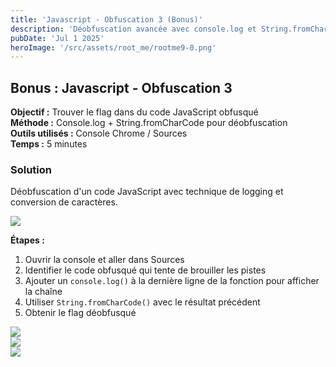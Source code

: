 ```yaml
---
title: 'Javascript - Obfuscation 3 (Bonus)'
description: 'Déobfuscation avancée avec console.log et String.fromCharCode'
pubDate: 'Jul 1 2025'
heroImage: '/src/assets/root_me/rootme9-0.png'
---
```


## Bonus : Javascript - Obfuscation 3

**Objectif :** Trouver le flag dans du code JavaScript obfusqué  
**Méthode :** Console.log + String.fromCharCode pour déobfuscation  
**Outils utilisés :** Console Chrome / Sources  
**Temps :** 5 minutes  

### Solution

Déobfuscation d'un code JavaScript avec technique de logging et conversion de caractères.

<div class="flex items-center justify-center m-auto  mb-4 object-cover"><img src="/images/root_me/rootme9-0.png"/></div>

**Étapes :**
1. Ouvrir la console et aller dans Sources
2. Identifier le code obfusqué qui tente de brouiller les pistes
3. Ajouter un `console.log()` à la dernière ligne de la fonction pour afficher la chaîne
4. Utiliser `String.fromCharCode()` avec le résultat précédent
5. Obtenir le flag déobfusqué

<div class="flex items-center justify-center m-auto  mb-4 object-cover"><img src="/images/root_me/rootme9-1.png"/></div>

<div class="flex items-center justify-center m-auto  mb-4 object-cover"><img src="/images/root_me/rootme9-2.png"/></div>
<div class="flex items-center justify-center m-auto  mb-4 object-cover"><img src="/images/root_me/rootme9-3.png"/></div>
